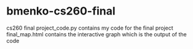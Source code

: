 # bmenko-cs260-final
cs260 final
project_code.py contains my code for the final project
final_map.html contains the interactive graph which is the output of the code
